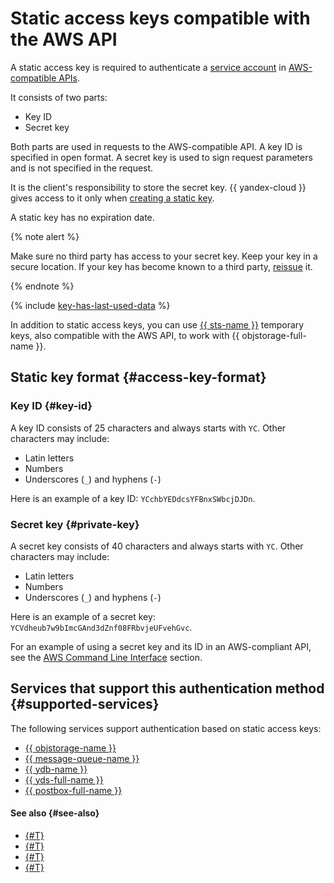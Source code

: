 # Static access keys compatible with the AWS API


A static access key is required to authenticate a [service account](../users/service-accounts.md) in [AWS-compatible APIs](#supported-services).

It consists of two parts:

* Key ID
* Secret key

Both parts are used in requests to the AWS-compatible API. A key ID is specified in open format. A secret key is used to sign request parameters and is not specified in the request.

It is the client's responsibility to store the secret key. {{ yandex-cloud }} gives access to it only when [creating a static key](../../operations/sa/create-access-key.md).

A static key has no expiration date.

{% note alert %}

Make sure no third party has access to your secret key. Keep your key in a secure location. If your key has become known to a third party, [reissue](../../operations/compromised-credentials.md#access-key-reissue) it.

{% endnote %}

{% include [key-has-last-used-data](../../../_includes/iam/key-has-last-used-data.md) %}

In addition to static access keys, you can use [{{ sts-name }}](sts.md) temporary keys, also compatible with the AWS API, to work with {{ objstorage-full-name }}.

## Static key format {#access-key-format}

### Key ID {#key-id}

A key ID consists of 25 characters and always starts with `YC`. Other characters may include:

* Latin letters
* Numbers
* Underscores (`_`) and hyphens (`-`)

Here is an example of a key ID: `YCchbYEDdcsYFBnxSWbcjDJDn`.

### Secret key {#private-key}

A secret key consists of 40 characters and always starts with `YC`. Other characters may include:

* Latin letters
* Numbers
* Underscores (`_`) and hyphens (`-`)

Here is an example of a secret key: `YCVdheub7w9bImcGAnd3dZnf08FRbvjeUFvehGvc`.

For an example of using a secret key and its ID in an AWS-compliant API, see the [AWS Command Line Interface](../../../storage/tools/aws-cli.md#config-files) section.

## Services that support this authentication method {#supported-services}

The following services support authentication based on static access keys:

* [{{ objstorage-name }}](../../../storage/s3/index.md)
* [{{ message-queue-name }}](../../../message-queue/api-ref/index.md)
* [{{ ydb-name }}](../../../ydb/docapi/tools/aws-setup.md)
* [{{ yds-full-name }}](../../../data-streams/index.yaml)
* [{{ postbox-full-name }}](../../../postbox/aws-compatible-api/index.md)

#### See also {#see-also}

* [{#T}](../../operations/sa/create-access-key.md)
* [{#T}](./index.md)
* [{#T}](./sts.md)
* [{#T}](../../tutorials/static-key-in-lockbox.md)
